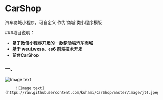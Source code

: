 # CarShop
汽车商城小程序，可自定义 作为‘商城’类小程序模版

###项目说明：
- **基于微信小程序开发的一款移动端汽车商城**
- **基于 weui.wxss、es6 前端技术开发**
- **前台[CarShop](https://github.com/kuhami/CarShop/)**



### 一、
![Image text](https://raw.githubusercontent.com/kuhami/CarShop/master/image/jt4.jpeg)
```
     ![Image text](https://raw.githubusercontent.com/kuhami/CarShop/master/image/jt4.jpeg)
```
